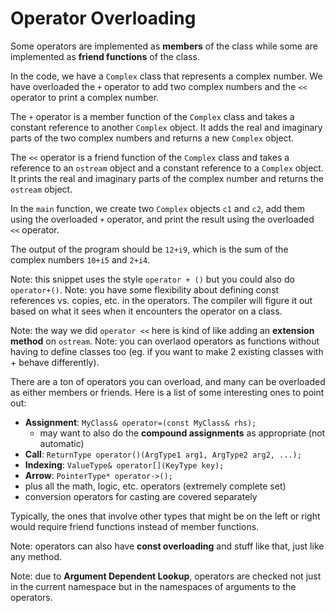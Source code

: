 # Operator Overloading

Some operators are implemented as __members__ of the class while some are implemented as __friend functions__ of the class.

In the code, we have a `Complex` class that represents a complex number. We have overloaded the `+` operator to add two complex numbers and the `<<` operator to print a complex number.

The `+` operator is a member function of the `Complex` class and takes a constant reference to another `Complex` object. It adds the real and imaginary parts of the two complex numbers and returns a new `Complex` object.

The `<<` operator is a friend function of the `Complex` class and takes a reference to an `ostream` object and a constant reference to a `Complex` object. It prints the real and imaginary parts of the complex number and returns the `ostream` object.

In the `main` function, we create two `Complex` objects `c1` and `c2`, add them using the overloaded `+` operator, and print the result using the overloaded `<<` operator.

The output of the program should be `12+i9`, which is the sum of the complex numbers `10+i5` and `2+i4`.

Note: this snippet uses the style `operator + ()` but you could also do `operator+()`.
Note: you have some flexibility about defining const references vs. copies, etc. in the operators.  The compiler will figure it out based on what it sees when it encounters the operator on a class.

Note: the way we did `operator <<` here is kind of like adding an __extension method__ on `ostream`.
Note: you can overlaod operators as functions without having to define classes too (eg. if you want to make 2 existing classes with + behave differently).

There are a ton of operators you can overload, and many can be overloaded as either members or friends.  Here is a list of some interesting ones to point out:
   - __Assignment__: `MyClass& operator=(const MyClass& rhs);`
      - may want to also do the __compound assignments__ as appropriate (not automatic)
   - __Call__: `ReturnType operator()(ArgType1 arg1, ArgType2 arg2, ...);`
   - __Indexing__: `ValueType& operator[](KeyType key);`
   - __Arrow__: `PointerType* operator->();`
   - plus all the math, logic, etc. operators (extremely complete set)
   - conversion operators for casting are covered separately

Typically, the ones that involve other types that might be on the left or right would require friend functions instead of member functions.

Note: operators can also have __const overloading__ and stuff like that, just like any method.

Note: due to __Argument Dependent Lookup__, operators are checked not just in the current namespace but in the namespaces of arguments to the operators.
